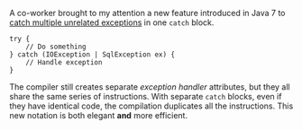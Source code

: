 A co-worker brought to my attention a new feature introduced in Java 7 to
[catch multiple unrelated exceptions](http://docs.oracle.com/javase/7/docs/technotes/guides/language/catch-multiple.html)
in one `catch` block.

    try {
        // Do something
    } catch (IOException | SqlException ex) {
        // Handle exception
    }

The compiler still creates separate _exception handler_ attributes, but they all
share the same series of instructions.  With separate `catch` blocks, even if
they have identical code, the compilation duplicates all the instructions.  This
new notation is both elegant **and** more efficient.
